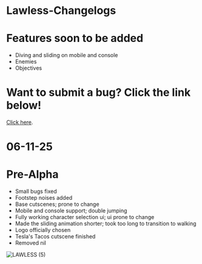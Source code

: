 # Lawless-Changelogs

# Features soon to be added

* Diving and sliding on mobile and console
* Enemies
* Objectives

# Want to submit a bug? Click the link below!

[Click here](https://github.com/ARSG-Studios/Lawless-Changelogs/issues).

# 06-11-25

# Pre-Alpha
  
* Small bugs fixed
* Footstep noises added
* Base cutscenes; prone to change
* Mobile and console support; double jumping
* Fully working character selection ui; ui prone to change
* Made the sliding animation shorter; took too long to transition to walking
* Logo officially chosen
* Tesla's Tacos cutscene finished
* Removed nil
  
![LAWLESS (5)](https://github.com/user-attachments/assets/4406134a-3b07-4925-97f4-5249e99bb9e0)
